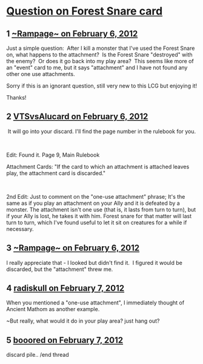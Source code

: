 # [Question on Forest Snare card](https://community.fantasyflightgames.com/topic/60108-question-on-forest-snare-card/)

## 1 [~Rampage~ on February 6, 2012](https://community.fantasyflightgames.com/topic/60108-question-on-forest-snare-card/?do=findComment&comment=590783)

Just a simple question:  After I kill a monster that I've used the Forest Snare on, what happens to the attachment?  Is the Forest Snare "destroyed" with the enemy?  Or does it go back into my play area?  This seems like more of an "event" card to me, but it says "attachment" and I have not found any other one use attachments.

Sorry if this is an ignorant question, still very new to this LCG but enjoying it!

Thanks!

## 2 [VTSvsAlucard on February 6, 2012](https://community.fantasyflightgames.com/topic/60108-question-on-forest-snare-card/?do=findComment&comment=590812)

 It will go into your discard. I'll find the page number in the rulebook for you.

 

Edit: Found it. Page 9, Main Rulebook

Attachment Cards: "If the card to which an attachment is attached leaves play, the attachment card is discarded."

 

2nd Edit: Just to comment on the "one-use attachment" phrase; It's the same as if you play an attachment on your Ally and it is defeated by a monster. The attachment isn't one use (that is, it lasts from turn to turn), but if your Ally is lost, he takes it with him. Forest snare for that matter will last turn to turn, which I've found useful to let it sit on creatures for a while if necessary.

## 3 [~Rampage~ on February 6, 2012](https://community.fantasyflightgames.com/topic/60108-question-on-forest-snare-card/?do=findComment&comment=590813)

I really appreciate that - I looked but didn't find it.  I figured it would be discarded, but the "attachment" threw me.

## 4 [radiskull on February 7, 2012](https://community.fantasyflightgames.com/topic/60108-question-on-forest-snare-card/?do=findComment&comment=590836)

When you mentioned a "one-use attachment", I immediately thought of Ancient Mathom as another example.

~But really, what would it do in your play area? just hang out?

## 5 [booored on February 7, 2012](https://community.fantasyflightgames.com/topic/60108-question-on-forest-snare-card/?do=findComment&comment=590842)

discard pile.. /end thread

